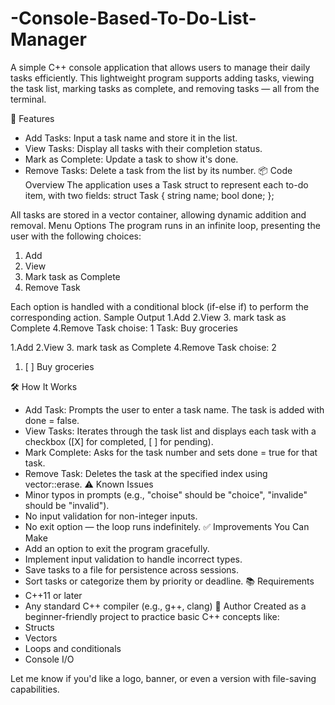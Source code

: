 # -Console-Based-To-Do-List-Manager
A simple C++ console application that allows users to manage their daily tasks efficiently. This lightweight program supports adding tasks, viewing the task list, marking tasks as complete, and removing tasks — all from the terminal.

🚀 Features
- Add Tasks: Input a task name and store it in the list.
- View Tasks: Display all tasks with their completion status.
- Mark as Complete: Update a task to show it's done.
- Remove Tasks: Delete a task from the list by its number.
📦 Code Overview
The application uses a Task struct to represent each to-do item, with two fields:
struct Task {
    string name;
    bool done;
};


All tasks are stored in a vector<Task> container, allowing dynamic addition and removal.
Menu Options
The program runs in an infinite loop, presenting the user with the following choices:
1. Add
2. View
3. Mark task as Complete
4. Remove Task


Each option is handled with a conditional block (if-else if) to perform the corresponding action.
Sample Output
1.Add  2.View  3. mark task as Complete  4.Remove Task
choise: 1
Task: Buy groceries

1.Add  2.View  3. mark task as Complete  4.Remove Task
choise: 2
1. [ ] Buy groceries


🛠️ How It Works
- Add Task: Prompts the user to enter a task name. The task is added with done = false.
- View Tasks: Iterates through the task list and displays each task with a checkbox ([X] for completed, [ ] for pending).
- Mark Complete: Asks for the task number and sets done = true for that task.
- Remove Task: Deletes the task at the specified index using vector::erase.
⚠️ Known Issues
- Minor typos in prompts (e.g., "choise" should be "choice", "invalide" should be "invalid").
- No input validation for non-integer inputs.
- No exit option — the loop runs indefinitely.
✅ Improvements You Can Make
- Add an option to exit the program gracefully.
- Implement input validation to handle incorrect types.
- Save tasks to a file for persistence across sessions.
- Sort tasks or categorize them by priority or deadline.
📚 Requirements
- C++11 or later
- Any standard C++ compiler (e.g., g++, clang)
🧠 Author
Created as a beginner-friendly project to practice basic C++ concepts like:
- Structs
- Vectors
- Loops and conditionals
- Console I/O

Let me know if you'd like a logo, banner, or even a version with file-saving capabilities.
